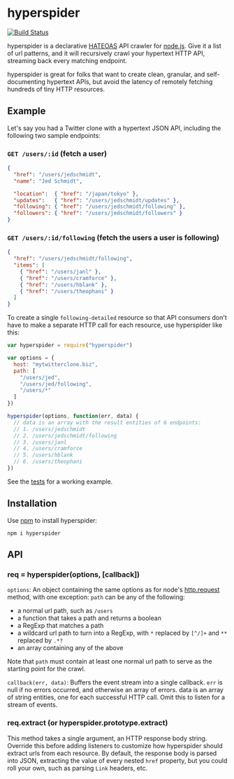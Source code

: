 hyperspider
===========

[![Build Status](https://secure.travis-ci.org/jed/hyperspider.png?branch=master)](http://travis-ci.org/jed/hyperspider)

hyperspider is a declarative [HATEOAS](http://en.wikipedia.org/wiki/HATEOAS) API crawler for [node.js](http://nodejs.org). Give it a list of url patterns, and it will recursively crawl your hypertext HTTP API, streaming back every matching endpoint.

hyperspider is great for folks that want to create clean, granular, and self-documenting hypertext APIs, but avoid the latency of remotely fetching hundreds of tiny HTTP resources.

Example
-------

Let's say you had a Twitter clone with a hypertext JSON API, including the following two sample endpoints:

### `GET /users/:id` (fetch a user)

```json
{
  "href": "/users/jedschmidt",
  "name": "Jed Schmidt",

  "location":  { "href": "/japan/tokyo" },
  "updates":   { "href": "/users/jedschmidt/updates" },
  "following": { "href": "/users/jedschmidt/following" },
  "followers": { "href": "/users/jedschmidt/followers" }
}
```

### `GET /users/:id/following` (fetch the users a user is following)

```json
{
  "href": "/users/jedschmidt/following",
  "items": [
    { "href": "/users/janl" },
    { "href": "/users/cramforce" },
    { "href": "/users/hblank" },
    { "href": "/users/theophani" }
  ]
}
```

To create a single `following-detailed` resource so that API consumers don't have to make a separate HTTP call for each resource, use hyperspider like this:

```javascript
var hyperspider = require("hyperspider")

var options = {
  host: "mytwitterclone.biz",
  path: [
    "/users/jed",
    "/users/jed/following",
    "/users/*"
  ]
})

hyperspider(options, function(err, data) {
  // data is an array with the result entities of 6 endpoints:
  // 1. /users/jedschmidt
  // 2. /users/jedschmidt/following
  // 3. /users/janl
  // 4. /users/cramforce
  // 5. /users/hblank
  // 6. /users/theophani
})
```

See the [tests](https://github.com/jed/hyperspider/blob/master/test/server.js) for a working example.

Installation
------------

Use [npm](http://npmjs.org) to install hyperspider:

`npm i hyperspider`

API
---

### req = hyperspider(options, [callback])

`options`: An object containing the same options as for node's [http.request](http://nodejs.org/docs/latest/api/all.html#all_http_request_options_callback) method, with one exception: `path` can be any of the following:

- a normal url path, such as `/users`
- a function that takes a path and returns a boolean
- a RegExp that matches a path
- a wildcard url path to turn into a RegExp, with `*` replaced by `[^/]+` and `**` replaced by `.*?`
- an array containing any of the above

Note that `path` must contain at least one normal url path to serve as the starting point for the crawl.

`callback(err, data)`: Buffers the event stream into a single callback. `err` is null if no errors occurred, and otherwise an array of errors. data is an array of string entities, one for each successful HTTP call. Omit this to listen for a stream of events.

### req.extract (or hyperspider.prototype.extract)

This method takes a single argument, an HTTP response body string. Override this before adding listeners to customize how hyperspider should extract urls from each resource. By default, the response body is parsed into JSON, extracting the value of every nested `href` property, but you could roll your own, such as parsing `Link` headers, etc.
